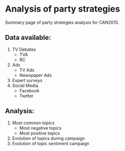 # Analysis of party strategies
Summary page of party strategies analysis for CAN2015.

## Data available:
1. TV Debates
    * TVA
    * RC
2. Ads
    * TV Ads
    * Newspaper Ads
3. Expert surveys
4. Social Media
    * Facebook
    * Twitter

## Analysis:
1. Most common topics
    - Most negative topics
    - Most positive topics
2. Evolution of topics during campaign
3. Evolution of topic sentiment campaign
